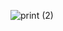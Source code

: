 ![print (2)](https://github.com/Cam1ss/pdm-241/assets/125037138/4cc54e7a-10fe-4a6c-9f20-7c27cd02f871)
